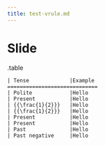 ```yaml
---
title: test-vrule.md
---
```



# Slide 

.table

  ```tabular{head,vrule:|+||+|}
  | Tense             |Example
  =============================
  | Polite            |Hello 
  | Present           |Hello 
  | {{\frac{1}{2}}}   |Hello 
  | {{\frac{1}{2}}}   |Hello 
  | Present           |Hello 
  | Present           |Hello 
  | Past              |Hello 
  | Past negative     |Hello 
  ```   


